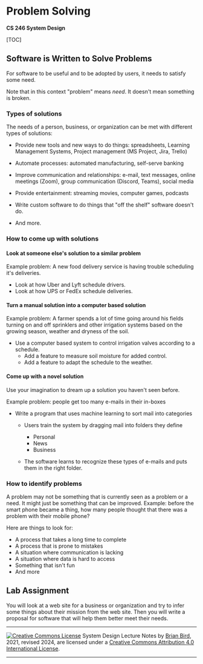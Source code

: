 # Problem Solving

**CS 246 System Design**

[TOC]

## Software is Written to Solve Problems

For software to be useful and to be adopted by users, it needs to satisfy some need.  

Note that in this context "problem" means *need*. It doesn't mean something is broken.

### Types of solutions

The needs of a person, business, or organization can be met with different types of solutions:

- Provide new tools and new ways to do things: spreadsheets, Learning Management Systems, Project management (MS Project, Jira, Trello)
- Automate processes: automated manufacturing, self-serve banking

- Improve communication and relationships: e-mail, text messages, online meetings (Zoom), group communication (Discord, Teams), social media
- Provide entertainment: streaming movies, computer games, podcasts
- Write custom software to do things that "off the shelf" software doesn't do.
- And more.

### How to come up with solutions

#### Look at someone else's solution to a similar problem

Example problem: A new food delivery service is having trouble scheduling it's deliveries.

- Look at how Uber and Lyft schedule drivers.
- Look at how UPS or FedEx schedule deliveries.

#### Turn a manual solution into a computer based solution

Example problem: A farmer spends a lot of time going around his fields turning on and off sprinklers and other irrigation systems based on the growing season, weather and dryness of the soil.

- Use a computer based system to control irrigation valves according to a schedule.
  - Add a feature to measure soil moisture for added control.
  - Add a feature to adapt the schedule to the weather.

#### Come up with a novel solution

Use your imagination to dream up a solution you haven't seen before.

Example problem: people get too many e-mails in their in-boxes

- Write a program that uses machine learning to sort mail into categories

  - Users train the system by dragging mail into folders they define

    - Personal
    - News
    - Business

  - The software learns to recognize these types of e-mails and puts them in the right folder.

    

### How to identify problems

A problem may not be something that is currently seen as a problem or a need. It might just be something that can be improved. 
Example: before the smart phone became a thing, how many people thought that there was a problem with their mobile phone?

Here are things to look for:

- A process that takes a long time to complete
- A process that is prone to mistakes
- A situation where communication is lacking
- A situation where data is hard to access
- Something that isn't fun
- And more



## Lab Assignment

You will look at a web site for a business or organization and try to infer some things about their mission from the web site. Then you will write a proposal for software that will help them better meet their needs.

------

[![Creative Commons License](https://i.creativecommons.org/l/by/4.0/88x31.png)](http://creativecommons.org/licenses/by/4.0/)
System Design Lecture Notes by [Brian Bird](https://profbird.dev), 2021, revised <time>2024</time>, are licensed under a [Creative Commons Attribution 4.0 International License](http://creativecommons.org/licenses/by/4.0/).

------

